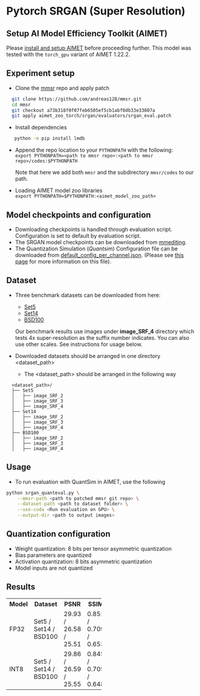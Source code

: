 # Pytorch SRGAN (Super Resolution)

## Setup AI Model Efficiency Toolkit (AIMET)
Please [install and setup AIMET](https://github.com/quic/aimet/blob/release-aimet-1.22/packaging/install.md) before proceeding further.
This model was tested with the `torch_gpu` variant of AIMET 1.22.2.

## Experiment setup
- Clone the [mmsr](https://github.com/andreas128/mmsr) repo and apply patch  
```bash
  git clone https://github.com/andreas128/mmsr.git
  cd mmsr
  git checkout a73b318f0f07feb6505ef5cb1abf0db33e33807a
  git apply aimet_zoo_torch/srgan/evaluators/srgan_eval.patch
```
- Install dependencies 
```bash 
   python -m pip install lmdb
```
- Append the repo location to your `PYTHONPATH` with the following:  
  `export PYTHONPATH=<path to mmsr repo>:<path to mmsr repo>/codes:$PYTHONPATH`

  Note that here we add both `mmsr` and the subdirectory `mmsr/codes` to our path.
- Loading AIMET model zoo libraries  
`export PYTHONPATH=$PYTHONPATH:<aimet_model_zoo_path>`
   
## Model checkpoints and configuration
- Downloading checkpoints is handled through evaluation script. Configuration is set to default by evaluation script.
- The SRGAN model checkpoints can be downloaded from [mmediting](/../../releases/tag/srgan_mmsr_model).
- The Quantization Simulation (*Quantsim*) Configuration file can be downloaded from [default_config_per_channel.json](https://github.com/quic/aimet/blob/17bcc525d6188f177837bbb789ccf55a81f6a1b5/TrainingExtensions/common/src/python/aimet_common/quantsim_config/default_config_per_channel.json). (Please see [this page](https://quic.github.io/aimet-pages/releases/1.21.0/user_guide/quantization_configuration.html) for more information on this file).

## Dataset 
- Three benchmark datasets can be downloaded from here:
  - [Set5](https://uofi.box.com/shared/static/kfahv87nfe8ax910l85dksyl2q212voc.zip)
  - [Set14](https://uofi.box.com/shared/static/igsnfieh4lz68l926l8xbklwsnnk8we9.zip)
  - [BSD100](https://uofi.box.com/shared/static/qgctsplb8txrksm9to9x01zfa4m61ngq.zip)
  
  Our benchmark results use images under **image_SRF_4** directory which tests 4x super-resolution as the suffix number indicates. You can also use other scales. See instructions for usage below.
- Downloaded datasets should be arranged in one directory <dataset_path>
  - The <dataset_path> should be arranged in the following way
```
  <dataset_path>/
  ├── Set5
  │   ├── image_SRF_2
  │   ├── image_SRF_3
  │   ├── image_SRF_4
  ├── Set14
  │   ├── image_SRF_2
  │   ├── image_SRF_3
  │   ├── image_SRF_4
  ├── BSD100
  │   ├── image_SRF_2
  │   ├── image_SRF_3
  │   ├── image_SRF_4
```

## Usage
- To run evaluation with QuantSim in AIMET, use the following
```bash
python srgan_quanteval.py \
	--mmsr-path <path to patched mmsr git repo> \
	--dataset-path <path to dataset folder> \
	--use-cuda <Run evaluation on GPU> \
	--output-dir <path to output images>
```

## Quantization configuration 
- Weight quantization: 8 bits per tensor asymmetric quantization
- Bias parameters are quantized
- Activation quantization: 8 bits asymmetric quantization
- Model inputs are not quantized

## Results
<table style= " width:50%">
   <tr>
    <th>Model</th>
    <th>Dataset</th>
    <th>PSNR</th>
    <th>SSIM</th>
  </tr>
  <tr>
    <td>FP32</td>
    <td>Set5 / Set14 / BSD100</td>
    <td>29.93 / 26.58 / 25.51</td>
    <td>0.851 / 0.709 / 0.653</td>
  </tr>
  <tr>
    <td>INT8</td>
    <td>Set5 / Set14 / BSD100</td>
    <td>29.86 / 26.59 / 25.55</td>
    <td>0.845 / 0.705 / 0.648</td>
  </tr>
</table>
